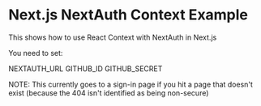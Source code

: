 # Next.js NextAuth Context Example

This shows how to use React Context with
NextAuth in Next.js

You need to set:

NEXTAUTH_URL
GITHUB_ID
GITHUB_SECRET

NOTE: This currently goes to a sign-in page if you
hit a page that doesn't exist (because the 404
isn't identified as being non-secure)
